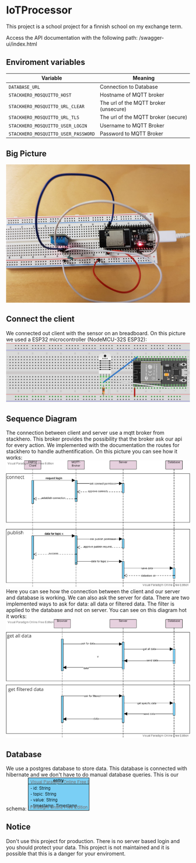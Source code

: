 # IoTProcessor
This project is a school project for a finnish school on my exchange term.

Access the API documentation with the following path: /swagger-ui/index.html

## Enviroment variables
| Variable | Meaning |
| --- | --- |
| `DATABASE_URL` | Connection to Database |
| `STACKHERO_MOSQUITTO_HOST`  | Hostname of MQTT broker |
|`STACKHERO_MOSQUITTO_URL_CLEAR` | The url of the MQTT broker (unsecure)|
|`STACKHERO_MOSQUITTO_URL_TLS` | The url of the MQTT broker (secure)|
|`STACKHERO_MOSQUITTO_USER_LOGIN`| Username to MQTT Broker |
|`STACKHERO_MOSQUITTO_USER_PASSWORD`|  Password to MQTT Broker |

## Big Picture
![LabPicture](docs/labpicture.jpg)

## Connect the client
We connected out client with the sensor on an breadboard. On this picture we used a ESP32 microcontroller (NodeMCU-32S ESP32):
![Fritzing](docs/breadboard_overview.png)

## Sequence Diagram
The connection between client and server use a mqtt broker from stackhero. This broker provides the possibility that the broker ask our api for every action. We implemented with the documentation the routes for stackhero to handle authentification. On this picture you can see how it works:
![ClientESP](docs/sequence-esp.png)
Here you can see how the connection between the client and our server and database is working.
We can also ask the server for data. There are two implemented ways to ask for data: all data or filtered data.
The filter is applied to the database and not on server. You can see on this diagram hot it works:
![ClientBrowser](docs/sequence-browser.png)

## Database
We use a postgres database to store data. This database is connected with hibernate and we don't have to do manual database queries. This is our schema:
![Database](docs/database.png)

## Notice
Don't use this project for production. There is no server based login and you should protect your data.
This project is not maintained and it is possible that this is a danger for your enviroment. 